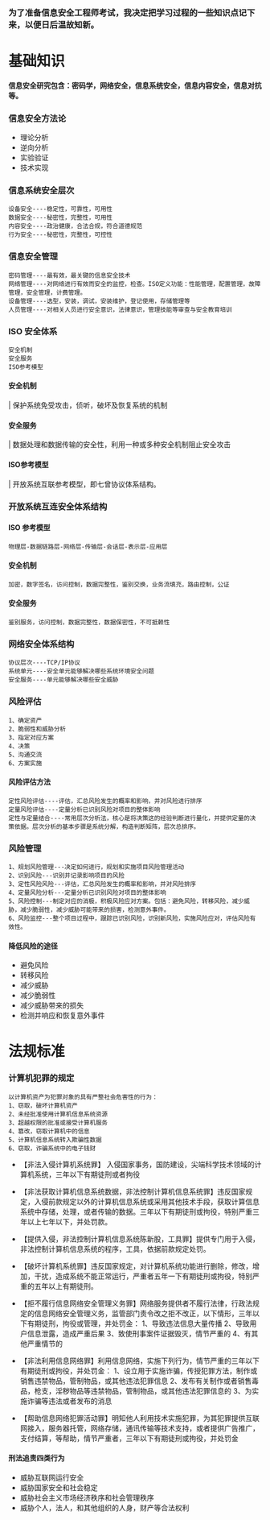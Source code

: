 
### 为了准备信息安全工程师考试，我决定把学习过程的一些知识点记下来，以便日后温故知新。

# 基础知识

#### 信息安全研究包含：密码学，网络安全，信息系统安全，信息内容安全，信息对抗等。

### 信息安全方法论
- 理论分析
- 逆向分析
- 实验验证
- 技术实现
  
### 信息系统安全层次
    设备安全----稳定性，可靠性，可用性
    数据安全----秘密性，完整性，可用性
    内容安全----政治健康，合法合规，符合道德规范
    行为安全----秘密性，完整性，可控性

### 信息安全管理
    密码管理----最有效，最关键的信息安全技术
    网络管理----对网络进行有效而安全的监控，检查。ISO定义功能：性能管理，配置管理，故障管理，安全管理，计费管理。
    设备管理----选型，安装，调试，安装维护，登记使用，存储管理等
    人员管理----对相关人员进行安全意识，法律意识，管理技能等审查与安全教育培训

### ISO 安全体系
    安全机制
    安全服务
    ISO参考模型

#### 安全机制
| 保护系统免受攻击，侦听，破坏及恢复系统的机制
#### 安全服务
| 数据处理和数据传输的安全性，利用一种或多种安全机制阻止安全攻击
#### ISO参考模型
| 开放系统互联参考模型，即七曾协议体系结构。

### 开放系统互连安全体系结构
  #### ISO 参考模型
    物理层-数据链路层-网络层-传输层-会话层-表示层-应用层
  #### 安全机制
    加密，数字签名，访问控制，数据完整性，鉴别交换，业务流填充，路由控制，公证
  #### 安全服务
    鉴别服务，访问控制，数据完整性，数据保密性，不可抵赖性

### 网络安全体系结构
    协议层次----TCP/IP协议
    系统单元----安全单元能够解决哪些系统环境安全问题
    安全服务----单元能够解决哪些安全威胁

### 风险评估

    1、确定资产
    2、脆弱性和威胁分析
    3、指定对应方案
    4、决策
    5、沟通交流
    6、方案实施
#### 风险评估方法
    定性风险评估----评估，汇总风险发生的概率和影响，并对风险进行排序
    定量风险评估----定量分析已识别风险对项目的整体影响
    定性与定量结合----常用层次分析法，核心是将决策这的经验判断进行量化，并提供定量的决策依据。层次分析的基本步骤是系统分解，构造判断矩阵，层次总排序。
### 风险管理
    1、规划风险管理---决定如何进行，规划和实施项目风险管理活动
    2、识别风险---识别并记录影响项目的风险
    3、定性风险风险---评估，汇总风险发生的概率和影响，并对风险排序
    4、定量风险分析---定量分析已识别风险对项目的整体影响
    5、风险控制---制定对应的消极，积极风险应对方案。包括：避免风险，转移风险，减少威胁，减少脆弱性，减少威胁可能带来的损害，检测意外事件。
    6、风险监控---整个项目过程中，跟踪已识别风险，识别新风险，实施风险应对，评估风险有效性。

#### 降低风险的途径
* 避免风险
* 转移风险
* 减少威胁
* 减少脆弱性
* 减少威胁带来的损失
* 检测并响应和恢复意外事件
  
# 法规标准

### 计算机犯罪的规定
    以计算机资产为犯罪对象的具有严整社会危害性的行为：
    1、窃取，破坏计算机资产
    2、未经批准使用计算机信息系统资源
    3、超越权限的批准或接受计算机服务
    4、篡改，窃取计算机中的信息
    5、计算机信息系统转入欺骗性数据
    6、窃取，诈骗系统中的电子钱财

* 【非法入侵计算机系统罪】 入侵国家事务，国防建设，尖端科学技术领域的计算机系统，三年以下有期徒刑或者拘役
* 【非法获取计算机信息系统数据，非法控制计算机信息系统罪】违反国家规定，入侵前款规定以外的计算机信息系统或采用其他技术手段，获取计算信息系统中存储，处理，或者传输的数据。三年以下有期徒刑或拘役，特别严重三年以上七年以下，并处罚款。
* 【提供入侵，非法控制计算机信息系统陈新股，工具罪】提供专门用于入侵，非法控制计算机信息系统的程序，工具，依据前款规定处罚。
* 【破坏计算机系统罪】违反国家规定，对计算机系统功能进行删除，修改，增加，干扰，造成系统不能正常运行，严重者五年一下有期徒刑或拘役，特别严重的五年以上有期徒刑。
* 【拒不履行信息网络安全管理义务罪】网络服务提供者不履行法律，行政法规定的信息网络安全管理义务，监管部门责令改之拒不改正，以下情形，三年以下有期徒刑，拘役或管理，并处罚金：
    1、导致违法信息大量传播
    2、导致用户信息泄露，造成严重后果
    3、致使刑事案件证据毁灭，情节严重的
    4、有其他严重情节的
* 【非法利用信息网络罪】利用信息网络，实施下列行为，情节严重的三年以下有期徒刑或拘役，并处罚金：
    1、设立用于实施诈骗，传授犯罪方法，制作或销售违禁物品，管制物品，或其他违法犯罪信息
    2、发布有关制作或者销售毒品，枪支，淫秽物品等违禁物品，管制物品，或其他违法犯罪信息的
    3、为实施诈骗等违法或者发布的消息

* 【帮助信息网络犯罪活动罪】明知他人利用技术实施犯罪，为其犯罪提供互联网接入，服务器托管，网络存储，通讯传输等技术支持，或者提供广告推广，支付结算，等帮助，情节严重者，三年以下有期徒刑或拘役，并处罚金
  

#### 刑法追责四类行为
* 威胁互联网运行安全
* 威胁国家安全和社会稳定
* 威胁社会主义市场经济秩序和社会管理秩序
* 威胁个人，法人，和其他组织的人身，财产等合法权利



